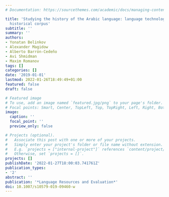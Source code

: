 ```yaml
---
# Documentation: https://sourcethemes.com/academic/docs/managing-content/

title: 'Studying the history of the Arabic language: language technology and a large-scale
  historical corpus'
subtitle: ''
summary: ''
authors:
- Yonatan Belinkov
- Alexander Magidow
- Alberto Barrón-Cedeño
- Avi Shmidman
- Maxim Romanov
tags: []
categories: []
date: '2019-01-01'
lastmod: 2022-01-26T18:49:49+01:00
featured: false
draft: false

# Featured image
# To use, add an image named `featured.jpg/png` to your page's folder.
# Focal points: Smart, Center, TopLeft, Top, TopRight, Left, Right, BottomLeft, Bottom, BottomRight.
image:
  caption: ''
  focal_point: ''
  preview_only: false

# Projects (optional).
#   Associate this post with one or more of your projects.
#   Simply enter your project's folder or file name without extension.
#   E.g. `projects = ["internal-project"]` references `content/project/deep-learning/index.md`.
#   Otherwise, set `projects = []`.
projects: []
publishDate: '2022-01-27T18:00:03.741761Z'
publication_types:
- '2'
abstract: ''
publication: '*Language Resources and Evaluation*'
doi: 10.1007/s10579-019-09460-w
---
```


